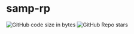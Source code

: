# samp-rp
![GitHub code size in bytes](https://img.shields.io/github/languages/code-size/macpilch/samp-rp)
![GitHub Repo stars](https://img.shields.io/github/stars/macpilch/samp-rp)



